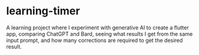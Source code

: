 # learning-timer
A learning project where I experiment with generative AI to create a flutter app, comparing ChatGPT and Bard, seeing what results I get from the same input prompt, and how many corrections are required to get the desired result.
